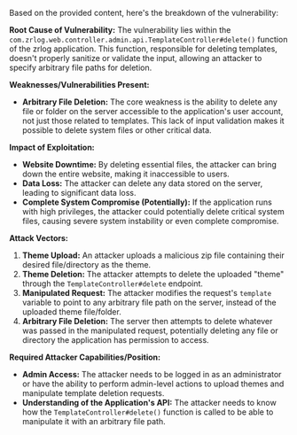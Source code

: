 Based on the provided content, here's the breakdown of the vulnerability:

**Root Cause of Vulnerability:**
The vulnerability lies within the `com.zrlog.web.controller.admin.api.TemplateController#delete()` function of the zrlog application. This function, responsible for deleting templates, doesn't properly sanitize or validate the input, allowing an attacker to specify arbitrary file paths for deletion.

**Weaknesses/Vulnerabilities Present:**
* **Arbitrary File Deletion:** The core weakness is the ability to delete any file or folder on the server accessible to the application's user account, not just those related to templates. This lack of input validation makes it possible to delete system files or other critical data.

**Impact of Exploitation:**
* **Website Downtime:** By deleting essential files, the attacker can bring down the entire website, making it inaccessible to users.
* **Data Loss:** The attacker can delete any data stored on the server, leading to significant data loss.
* **Complete System Compromise (Potentially):** If the application runs with high privileges, the attacker could potentially delete critical system files, causing severe system instability or even complete compromise.

**Attack Vectors:**
1. **Theme Upload:** An attacker uploads a malicious zip file containing their desired file/directory as the theme.
2. **Theme Deletion:** The attacker attempts to delete the uploaded "theme" through the `TemplateController#delete` endpoint.
3. **Manipulated Request:** The attacker modifies the request's `template` variable to point to any arbitrary file path on the server, instead of the uploaded theme file/folder.
4. **Arbitrary File Deletion:** The server then attempts to delete whatever was passed in the manipulated request, potentially deleting any file or directory the application has permission to access.

**Required Attacker Capabilities/Position:**
* **Admin Access:** The attacker needs to be logged in as an administrator or have the ability to perform admin-level actions to upload themes and manipulate template deletion requests.
* **Understanding of the Application's API:** The attacker needs to know how the `TemplateController#delete()` function is called to be able to manipulate it with an arbitrary file path.